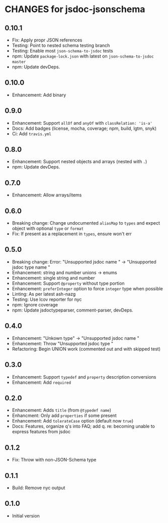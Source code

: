 # CHANGES for jsdoc-jsonschema

## 0.10.1

- Fix: Apply propr JSON references
- Testing: Point to nested schema testing branch
- Testing: Enable most `json-schema-to-jsdoc` tests
- npm: Update `package-lock.json` with latest on `json-schema-to-jsdoc`
    `master`
- npm: Update devDeps.

## 0.10.0

- Enhancement: Add binary

## 0.9.0

- Enhancement: Support `allOf` and `anyOf` with `classRelation: 'is-a'`
- Docs: Add badges (license, mocha, coverage; npm, build, lgtm, snyk)
- Ci: Add `travis.yml`

## 0.8.0

- Enhancement: Support nested objects and arrays (nested with `.`)
- npm: Update devDeps.

## 0.7.0

- Enhancement: Allow arrays/items

## 0.6.0

- Breaking change: Change undocumented `aliasMap` to `types` and expect object
    with optional `type` or `format`
- Fix: If present as a replacement in `types`, ensure won't err

## 0.5.0

- Breaking change: Error: "Unsupported jsdoc name <name>" ->
    "Unsupported jsdoc type name <name>"
- Enhancement: string and number unions -> enums
- Enhancement: single string and number
- Enhancement: Support `@property` without type portion
- Enhancement: `preferInteger` option to force `integer` type when possible
- Linting: As per latest ash-nazg
- Testing: Use lcov reporter for nyc
- npm: Ignore coverage
- npm: Update jsdoctypeparser, comment-parser, devDeps.

## 0.4.0

- Enhancement: "Unkown type" -> "Unsupported jsdoc name <name>"
- Enhancement: Throw "Unsupported jsdoc type <type>"
- Refactoring: Begin UNION work (commented out and with skipped test)

## 0.3.0

- Enhancement: Support `typedef` and `property` description conversions
- Enhancement: Add `required`

## 0.2.0

- Enhancement: Adds `title` (from `@typedef name`)
- Enhancment: Only add `properties` if some present
- Enhancement: Add `tolerateCase` option (default now `true`)
- Docs: Features, organize q's into FAQ; add q. re: becoming unable to
    express features from jsdoc

## 0.1.2

- Fix: Throw with non-JSON-Schema type

## 0.1.1

- Build: Remove nyc output

## 0.1.0

- Initial version
